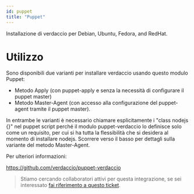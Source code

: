 ```yaml
---
id: puppet
title: "Puppet"
---
```

Installazione di verdaccio per Debian, Ubuntu, Fedora, and RedHat.

# Utilizzo

Sono disponibili due varianti per installare verdaccio usando questo modulo Puppet:

* Metodo Apply (con puppet-apply e senza la necessità di configurare il puppet master)
* Metodo Master-Agent (con accesso alla configurazione del puppet-agent tramite il puppet master).

In entrambe le varianti è necessario chiamare esplicitamente i "class nodejs {}" nel puppet script perché il modulo puppet-verdaccio lo definisce solo come un requisito, per cui si ha tutta la flessibilità che si desidera al momento di installare nodejs. Scorrere verso il basso per dettagli sulla variante del metodo Master-Agent.

Per ulteriori informazioni:

<https://github.com/verdaccio/puppet-verdaccio>

> Stiamo cercando collaboratori attivi per questa integrazione, se sei interessato [ fai riferimento a questo ticket](https://github.com/verdaccio/puppet-verdaccio/issues/11).